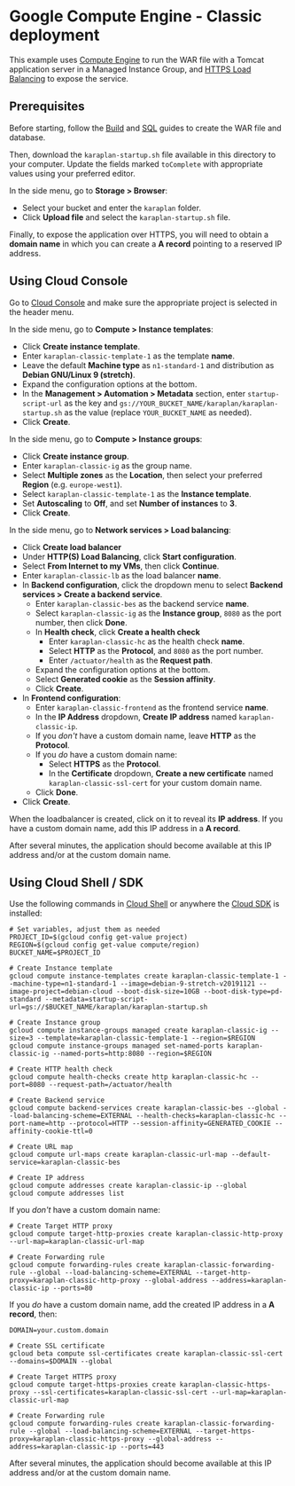 # Google Compute Engine - Classic deployment

This example uses [Compute Engine](https://cloud.google.com/compute/) to run the WAR file with a Tomcat application server in a Managed Instance Group, and [HTTPS Load Balancing](https://cloud.google.com/load-balancing/) to expose the service.

## Prerequisites

Before starting, follow the [Build](../build) and [SQL](../sql) guides to create the WAR file and database.

Then, download the `karaplan-startup.sh` file available in this directory to your computer. Update the fields marked `toComplete` with appropriate values using your preferred editor.

In the side menu, go to **Storage > Browser**:
* Select your bucket and enter the `karaplan` folder.
* Click **Upload file** and select the `karaplan-startup.sh` file.

Finally, to expose the application over HTTPS, you will need to obtain a **domain name** in which you can create a **A record** pointing to a reserved IP address.

## Using Cloud Console

Go to [Cloud Console](https://console.cloud.google.com) and make sure the appropriate project is selected in the header menu.

In the side menu, go to **Compute > Instance templates**:
* Click **Create instance template**.
* Enter `karaplan-classic-template-1` as the template **name**.
* Leave the default **Machine type** as `n1-standard-1` and distribution as **Debian GNU/Linux 9 (stretch)**.
* Expand the configuration options at the bottom.
* In the **Management > Automation > Metadata** section, enter `startup-script-url` as the key and `gs://YOUR_BUCKET_NAME/karaplan/karaplan-startup.sh` as the value (replace `YOUR_BUCKET_NAME` as needed).
* Click **Create**.

In the side menu, go to **Compute > Instance groups**:
* Click **Create instance group**.
* Enter `karaplan-classic-ig` as the group name.
* Select **Multiple zones** as the **Location**, then select your preferred **Region** (e.g. `europe-west1`).
* Select `karaplan-classic-template-1` as the **Instance template**.
* Set **Autoscaling** to **Off**, and set **Number of instances** to **3**.
* Click **Create**.

In the side menu, go to **Network services > Load balancing**:
* Click **Create load balancer**
* Under **HTTP(S) Load Balancing**, click **Start configuration**.
* Select **From Internet to my VMs**, then click **Continue**.
* Enter `karaplan-classic-lb` as the load balancer **name**.
* In **Backend configuration**, click the dropdown menu to select **Backend services > Create a backend service**.
  * Enter `karaplan-classic-bes` as the backend service **name**.
  * Select `karaplan-classic-ig` as the **Instance group**, `8080` as the port number, then click **Done**.
  * In **Health check**, click **Create a health check** 
    * Enter `karaplan-classic-hc` as the health check **name**.
    * Select **HTTP** as the **Protocol**, and `8080` as the port number.
    * Enter `/actuator/health` as the **Request path**.
  * Expand the configuration options at the bottom.
  * Select **Generated cookie** as the **Session affinity**.
  * Click **Create**.
* In **Frontend configuration**:
  * Enter `karaplan-classic-frontend` as the frontend service **name**.
  * In the **IP Address** dropdown, **Create IP address** named `karaplan-classic-ip`.
  * If you *don't* have a custom domain name, leave **HTTP** as the **Protocol**.
  * If you *do* have a custom domain name:
    * Select **HTTPS** as the **Protocol**.
    * In the **Certificate** dropdown, **Create a new certificate** named `karaplan-classic-ssl-cert` for your custom domain name.
  * Click **Done**.
* Click **Create**.

When the loadbalancer is created, click on it to reveal its **IP address**.
If you have a custom domain name, add this IP address in a **A record**.

After several minutes, the application should become available at this IP address and/or at the custom domain name.

## Using Cloud Shell / SDK

Use the following commands in [Cloud Shell](https://cloud.google.com/shell/) or anywhere the [Cloud SDK](https://cloud.google.com/sdk/) is installed:

    # Set variables, adjust them as needed
    PROJECT_ID=$(gcloud config get-value project)
    REGION=$(gcloud config get-value compute/region)
    BUCKET_NAME=$PROJECT_ID

    # Create Instance template
    gcloud compute instance-templates create karaplan-classic-template-1 --machine-type=n1-standard-1 --image=debian-9-stretch-v20191121 --image-project=debian-cloud --boot-disk-size=10GB --boot-disk-type=pd-standard --metadata=startup-script-url=gs://$BUCKET_NAME/karaplan/karaplan-startup.sh

    # Create Instance group
    gcloud compute instance-groups managed create karaplan-classic-ig --size=3 --template=karaplan-classic-template-1 --region=$REGION
    gcloud compute instance-groups managed set-named-ports karaplan-classic-ig --named-ports=http:8080 --region=$REGION

    # Create HTTP health check
    gcloud compute health-checks create http karaplan-classic-hc --port=8080 --request-path=/actuator/health

    # Create Backend service
    gcloud compute backend-services create karaplan-classic-bes --global --load-balancing-scheme=EXTERNAL --health-checks=karaplan-classic-hc --port-name=http --protocol=HTTP --session-affinity=GENERATED_COOKIE --affinity-cookie-ttl=0

    # Create URL map
    gcloud compute url-maps create karaplan-classic-url-map --default-service=karaplan-classic-bes

    # Create IP address
    gcloud compute addresses create karaplan-classic-ip --global
    gcloud compute addresses list

If you *don't* have a custom domain name:

    # Create Target HTTP proxy
    gcloud compute target-http-proxies create karaplan-classic-http-proxy --url-map=karaplan-classic-url-map

    # Create Forwarding rule
    gcloud compute forwarding-rules create karaplan-classic-forwarding-rule --global --load-balancing-scheme=EXTERNAL --target-http-proxy=karaplan-classic-http-proxy --global-address --address=karaplan-classic-ip --ports=80

If you *do* have a custom domain name, add the created IP address in a **A record**, then:

    DOMAIN=your.custom.domain

    # Create SSL certificate
    gcloud beta compute ssl-certificates create karaplan-classic-ssl-cert --domains=$DOMAIN --global

    # Create Target HTTPS proxy
    gcloud compute target-https-proxies create karaplan-classic-https-proxy --ssl-certificates=karaplan-classic-ssl-cert --url-map=karaplan-classic-url-map

    # Create Forwarding rule
    gcloud compute forwarding-rules create karaplan-classic-forwarding-rule --global --load-balancing-scheme=EXTERNAL --target-https-proxy=karaplan-classic-https-proxy --global-address --address=karaplan-classic-ip --ports=443



After several minutes, the application should become available at this IP address and/or at the custom domain name.
